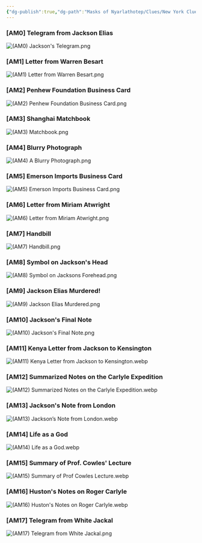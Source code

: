 ```yaml
---
{"dg-publish":true,"dg-path":"Masks of Nyarlathotep/Clues/New York Clues.md","permalink":"/masks-of-nyarlathotep/clues/new-york-clues/","tags":["TTRPG/Games/MoN"]}
---
```


### [AM0] Telegram from Jackson Elias
![(AM0) Jackson's Telegram.png](/img/user/z_Attachments/TTRPG/Masks%20of%20Nyarlathotep/Clues/New%20York/(AM0)%20Jackson's%20Telegram.png)

### [AM1] Letter from Warren Besart
![(AM1) Letter from Warren Besart.png](/img/user/z_Attachments/TTRPG/Masks%20of%20Nyarlathotep/Clues/New%20York/(AM1)%20Letter%20from%20Warren%20Besart.png)

### [AM2] Penhew Foundation Business Card
![(AM2) Penhew Foundation Business Card.png](/img/user/z_Attachments/TTRPG/Masks%20of%20Nyarlathotep/Clues/New%20York/(AM2)%20Penhew%20Foundation%20Business%20Card.png)

### [AM3] Shanghai Matchbook
![(AM3) Matchbook.png](/img/user/z_Attachments/TTRPG/Masks%20of%20Nyarlathotep/Clues/New%20York/(AM3)%20Matchbook.png)

### [AM4] Blurry Photograph
![(AM4) A Blurry Photograph.png](/img/user/z_Attachments/TTRPG/Masks%20of%20Nyarlathotep/Clues/New%20York/(AM4)%20A%20Blurry%20Photograph.png)

### [AM5] Emerson Imports Business Card 
![(AM5) Emerson Imports Business Card.png](/img/user/z_Attachments/TTRPG/Masks%20of%20Nyarlathotep/Clues/New%20York/(AM5)%20Emerson%20Imports%20Business%20Card.png)

### [AM6] Letter from Miriam Atwright
![(AM6) Letter from Miriam Atwright.png](/img/user/z_Attachments/TTRPG/Masks%20of%20Nyarlathotep/Clues/New%20York/(AM6)%20Letter%20from%20Miriam%20Atwright.png)

### [AM7] Handbill
![(AM7) Handbill.png](/img/user/z_Attachments/TTRPG/Masks%20of%20Nyarlathotep/Clues/New%20York/(AM7)%20Handbill.png)

### [AM8] Symbol on Jackson's Head
![(AM8) Symbol on Jacksons Forehead.png](/img/user/z_Attachments/TTRPG/Masks%20of%20Nyarlathotep/Clues/New%20York/(AM8)%20Symbol%20on%20Jacksons%20Forehead.png)

### [AM9] Jackson Elias Murdered!
![(AM9) Jackson Elias Murdered.png](/img/user/z_Attachments/TTRPG/Masks%20of%20Nyarlathotep/Clues/New%20York/(AM9)%20Jackson%20Elias%20Murdered.png)

### [AM10] Jackson's Final Note
![(AM10) Jackson's Final Note.png](/img/user/z_Attachments/TTRPG/Masks%20of%20Nyarlathotep/Clues/New%20York/(AM10)%20Jackson's%20Final%20Note.png)

### [AM11] Kenya Letter from Jackson to Kensington
![(AM11) Kenya Letter from Jackson to Kensington.webp](/img/user/z_Attachments/TTRPG/Masks%20of%20Nyarlathotep/Clues/New%20York/(AM11)%20Kenya%20Letter%20from%20Jackson%20to%20Kensington.webp)

### [AM12] Summarized Notes on the Carlyle Expedition 
![(AM12) Summarized Notes on the Carlyle Expedition.webp](/img/user/z_Attachments/TTRPG/Masks%20of%20Nyarlathotep/Clues/New%20York/(AM12)%20Summarized%20Notes%20on%20the%20Carlyle%20Expedition.webp)

### [AM13] Jackson's Note from London
![(AM13) Jackson’s Note from London.webp](/img/user/z_Attachments/TTRPG/Masks%20of%20Nyarlathotep/Clues/New%20York/(AM13)%20Jackson%E2%80%99s%20Note%20from%20London.webp)

### [AM14] Life as a God
![(AM14) Life as a God.webp](/img/user/z_Attachments/TTRPG/Masks%20of%20Nyarlathotep/Clues/New%20York/(AM14)%20Life%20as%20a%20God.webp)

### [AM15] Summary of Prof. Cowles' Lecture
![(AM15) Summary of Prof Cowles Lecture.webp](/img/user/z_Attachments/TTRPG/Masks%20of%20Nyarlathotep/Clues/New%20York/(AM15)%20Summary%20of%20Prof%20Cowles%20Lecture.webp)

### [AM16] Huston's Notes on Roger Carlyle 
![(AM16) Huston's Notes on Roger Carlyle.webp](/img/user/z_Attachments/TTRPG/Masks%20of%20Nyarlathotep/Clues/New%20York/(AM16)%20Huston's%20Notes%20on%20Roger%20Carlyle.webp)

### [AM17] Telegram from White Jackal
![(AM17) Telegram from White Jackal.png](/img/user/z_Attachments/TTRPG/Masks%20of%20Nyarlathotep/Clues/New%20York/(AM17)%20Telegram%20from%20White%20Jackal.png)